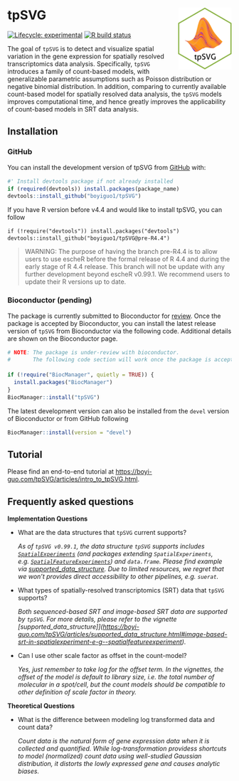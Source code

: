 
<!-- README.md is generated from README.Rmd. Please edit that file -->

# tpSVG <img src="logo.png" align="right" height="139" alt="" />

<!-- badges: start -->

[![Lifecycle:
experimental](https://img.shields.io/badge/lifecycle-experimental-orange.svg)](https://lifecycle.r-lib.org/articles/stages.html#experimental)
[![R build
status](https://github.com/boyiguo1/tpSVG/workflows/R-CMD-check-bioc/badge.svg)](https://github.com/boyiguo1/tpSVG/actions)
<!-- badges: end -->

The goal of `tpSVG` is to detect and visualize spatial variation in the
gene expression for spatially resolved transcriptomics data analysis.
Specifically, `tpSVG` introduces a family of count-based models, with
generalizable parametric assumptions such as Poisson distribution or
negative binomial distribution. In addition, comparing to currently
available count-based model for spatially resolved data analysis, the
`tpSVG` models improves computational time, and hence greatly improves
the applicability of count-based models in SRT data analysis.

## Installation

### GitHub

You can install the development version of tpSVG from
[GitHub](https://github.com/boyiguo1/tpSVG) with:

``` r
#' Install devtools package if not already installed
if (required(devtools)) install.packages(package_name)
devtools::install_github("boyiguo1/tpSVG")
```

If you have R version before v4.4 and would like to install tpSVG, you
can follow

    if (!require("devtools")) install.packages("devtools")
    devtools::install_github("boyiguo1/tpSVG@pre-R4.4")

> WARNING: The purpose of having the branch pre-R4.4 is to allow users
> to use escheR before the formal release of R 4.4 and during the early
> stage of R 4.4 release. This branch will not be update with any
> further development beyond escheR v0.99.1. We recommend users to
> update their R versions up to date.

### Bioconductor (pending)

The package is currently submitted to Bioconductor for
[review](https://github.com/Bioconductor/Contributions/issues/3264).
Once the package is accepted by Bioconductor, you can install the latest
release version of `tpSVG` from Bioconductor via the following code.
Additional details are shown on the Bioconductor page.

``` r
# NOTE: The package is under-review with bioconductor.
#       The following code section will work once the package is accepted.

if (!require("BiocManager", quietly = TRUE)) {
  install.packages("BiocManager")
}
BiocManager::install("tpSVG")
```

The latest development version can also be installed from the `devel`
version of Bioconductor or from GitHub following

``` r
BiocManager::install(version = "devel")
```

## Tutorial

Please find an end-to-end tutorial at
<https://boyi-guo.com/tpSVG/articles/intro_to_tpSVG.html>.

## Frequently asked questions

**Implementation Questions**

- What are the data structures that `tpSVG` current supports?

  *As of `tpSVG v0.99.1`, the data structure `tpSVG` supports includes
  [`SpatialExperiments`](https://bioconductor.org/packages/release/bioc/html/SpatialFeatureExperiment.html)
  (and packages extending `SpatialExperiments`,
  e.g. [`SpatialFeatureExperiments`](https://bioconductor.org/packages/release/bioc/html/SpatialFeatureExperiment.html))
  and `data.frame`. Please find example via
  [supported_data_structure](https://boyi-guo.com/escheR/articles/supported_data_structure.html).
  Due to limited resources, we regret that we won’t provides direct
  accessibility to other pipelines, e.g. `suerat`.*

- What types of spatially-resolved transcriptomics (SRT) data that
  `tpSVG` supports?

  *Both sequenced-based SRT and image-based SRT data are supported by
  `tpSVG`. For more details, please refer to the vignette
  \[supported_data_structure\]\](<https://boyi-guo.com/tpSVG/articles/supported_data_structure.html#image-based-srt-in-spatialexperiment-e-g--spatialfeatureexperiment>).*

- Can I use other scale factor as offset in the count-model?

  *Yes, just remember to take log for the offset term. In the vignettes,
  the offset of the model is default to library size, i.e. the total
  number of molecular in a spot/cell, but the count models should be
  compatible to other definition of scale factor in theory.*

**Theoretical Questions**

- What is the difference between modeling log transformed data and count
  data?

  *Count data is the natural form of gene expression data when it is
  collected and quantified. While log-transformation providess shortcuts
  to model (normalized) count data using well-studied Gaussian
  distribution, it distorts the lowly expressed gene and causes analytic
  biases.*
